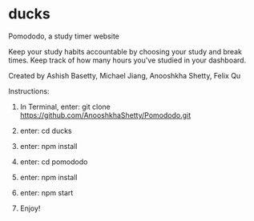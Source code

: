 # ducks

Pomododo, a study timer website

Keep your study habits accountable by choosing your study and break times. Keep track of how many hours you've studied in your dashboard.

Created by Ashish Basetty, Michael Jiang, Anooshkha Shetty, Felix Qu


Instructions:
1. In Terminal, enter:
git clone https://github.com/AnooshkhaShetty/Pomododo.git

2. enter: cd ducks

3. enter: npm install

4. enter: cd pomododo

5. enter: npm install

6. enter: npm start

7. Enjoy!
